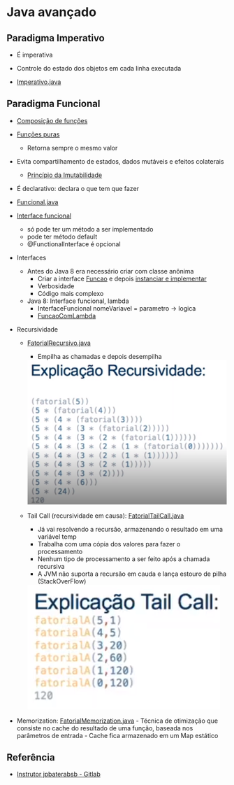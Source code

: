# Java avançado

## Paradigma Imperativo

  - É imperativa
    
  - Controle do estado dos objetos em cada linha executada

  - [Imperativo.java](src/main/java/br/com/marcia/aula1/Imperativo.java)

## Paradigma Funcional

  - [Composição de funções](src/main/java/br/com/marcia/aula1/ComposicaoDeFuncoes.java)

  - [Funções puras](src/main/java/br/com/marcia/aula1/FuncoesPuras.java)
    - Retorna sempre o mesmo valor
      
  - Evita compartilhamento de estados, dados mutáveis e efeitos colaterais
    - [Princípio da Imutabilidade](src/main/java/br/com/marcia/aula1/Imutabilidade.java)
    
  - É declarativo: declara o que tem que fazer
    
  - [Funcional.java](src/main/java/br/com/marcia/aula1/Funcional.java)

  - [Interface funcional](src/main/java/br/com/marcia/aula1/Aula.java)
    - só pode ter um método a ser implementado
    - pode ter método default 
    - @FunctionalInterface é opcional
    
  - Interfaces       
    - Antes do Java 8 era necessário criar com classe anônima
      - Criar a interface [Funcao](src/main/java/br/com/marcia/aula1/Funcao.java) e depois [instanciar e implementar](src/main/java/br/com/marcia/aula1/FuncaoComClasseAnonima.java)
      - Verbosidade  
      - Código mais complexo  
    - Java 8: Interface funcional, lambda 
      - InterfaceFuncional nomeVariavel = parametro -> logica
      - [FuncaoComLambda](src/main/java/br/com/marcia/aula1/FuncaoComLambda.java) 
    
  - Recursividade
    
    - [FatorialRecursivo.java](src/main/java/br/com/marcia/aula1/FatorialRecursivo/FatorialRecursivo.java)
      - Empilha as chamadas e depois desempilha
      <img src="images/explicacao-recursividade.png">

    - Tail Call (recursividade em causa): [FatorialTailCall.java](src/main/java/br/com/marcia/aula1/FatorialRecursivo/FatorialTailCall.java)
      - Já vai resolvendo a recursão, armazenando o resultado em uma variável temp
      - Trabalha com uma cópia dos valores para fazer o processamento
      - Nenhum tipo de processamento a ser feito após a chamada recursiva
      - A JVM não suporta a recursão em cauda e lança estouro de pilha (StackOverFlow) 
      <img src="images/explicacao-tail-call.png">
    
   - Memorization: [FatorialMemorization.java](src/main/java/br/com/marcia/aula1/FatorialMemorization.java)
    - Técnica de otimização que consiste no cache do resultado de uma função, baseada nos parâmetros de entrada
    - Cache fica armazenado em um Map estático     
    

## Referência

  - [Instrutor jpbaterabsb - Gitlab](https://github.com/jpbaterabsb/java-avancado)

